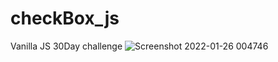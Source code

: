 # checkBox_js
Vanilla JS 30Day challenge
![Screenshot 2022-01-26 004746](https://user-images.githubusercontent.com/75161372/151044318-10ec379c-fe6e-4785-9597-8f32d75b0296.jpg)
